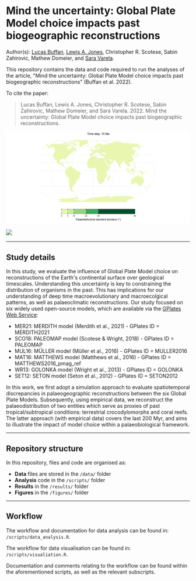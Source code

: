 # Mind the uncertainty: Global Plate Model choice impacts past biogeographic reconstructions

Author(s): [Lucas Buffan](lucas.buffan@ens-lyon.fr), [Lewis A. Jones](mailto:LewisA.Jones@outlook.com), Christopher R. Scotese, Sabin Zahirovic, Mathew Domeier, and [Sara Varela](sara.varela@uvigo.es).

This repository contains the data and code required to run the analyses of the article, "Mind the uncertainty: Global Plate Model choice impacts past biogeographic reconstructions" (Buffan et al. 2022). 

To cite the paper: 
> Lucas Buffan, Lewis A. Jones, Christopher R. Scotese, Sabin Zahirovic, Mathew Domeier, and Sara Varela. 2022. Mind the uncertainty: Global Plate Model choice impacts past biogeographic reconstructions.

![](figures/standard_deviation/time_series.gif)

![](figures/MST/time_series.gif)

-------

## Study details

In this study, we evaluate the influence of Global Plate Model choice on reconstructions of the Earth's continental surface over geological timescales. Understanding this uncertainty is key to constraining the distribution of organisms in the past. This has implications for our understanding of deep time macroevolutionary and macroecolgical patterns, as well as palaeoclimatic reconstructions. Our study focused on six widely used open-source models, which are available via the [GPlates Web Service](https://gwsdoc.gplates.org/reconstruction-models):

* MER21: MERDITH model (Merdith et al., 2021) - GPlates ID = MERDITH2021
* SCO18: PALEOMAP model (Scotese & Wright, 2018) - GPlates ID = PALEOMAP
* MUL16: MÜLLER model (Müller et al., 2016) - GPlates ID = MULLER2016
* MAT16: MATTHEWS model (Matthews et al., 2016) - GPlates ID = MATTHEWS2016_pmag_ref
* WR13: GOLONKA model (Wright et al., 2013) - GPlates ID = GOLONKA
* SET12: SETON model (Seton et al., 2012) - GPlates ID = SETON2012

In this work, we first adopt a simulation approach to evaluate spatiotemporal discrepancies in palaeogeographic reconstructions between the six Global Plate Models. Subsequently, using empirical data, we reconstruct the palaeodistribution of two entities which serve as proxies of past tropical/subtropical conditions: terrestrial crocodylomorphs and coral reefs. The latter approach (with empirical data) covers the last 200 Myr, and aims to illustrate the impact of model choice within a palaeobiological framework.

-------
## Repository structure

In this repository, files and code are organised as:

* **Data** files are stored in the `/data/` folder
* **Analysis** code in the `/scripts/` folder
* **Results** in the `/results/` folder
* **Figures** in the `/figures/` folder

-------

## Workflow

The workflow and documentation for data analysis can be found in: `/scripts/data_analysis.R`.

The workflow for data visualisation can be found in: `/scripts/visualiation.R`.

Documentation and comments relating to the workflow can be found within the aforementioned scripts, as well as the relevant subscripts.
